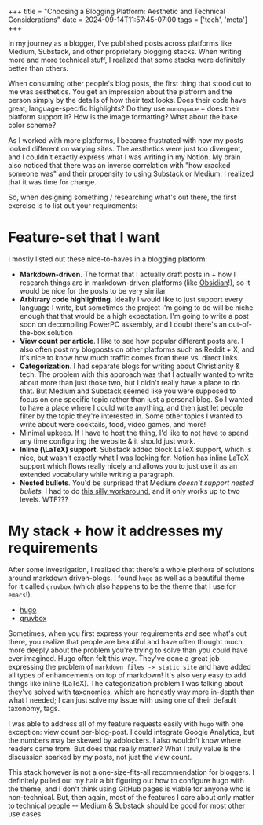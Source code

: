 +++
title = "Choosing a Blogging Platform: Aesthetic and Technical Considerations"
date = 2024-09-14T11:57:45-07:00
tags = ['tech', 'meta']
+++

In my journey as a blogger, I’ve published posts across platforms like Medium, Substack, and other proprietary blogging stacks. When writing more and more technical stuff, I realized that some stacks were definitely better than others.

When consuming other people's blog posts, the first thing that stood out to me was aesthetics. You get an impression about the platform and the person simply by the details of how their text looks. Does their code have great, language-specific highlights? Do they use `monospace` + does their platform support it? How is the image formatting? What about the base color scheme?

As I worked with more platforms, I became frustrated with how my posts looked different on varying sites. The aesthetics were just too divergent, and I couldn't exactly express what I was writing in my Notion. My brain also noticed that there was an inverse correlation with "how cracked someone was" and their propensity to using Substack or Medium. I realized that it was time for change.

So, when designing something / researching what's out there, the first exercise is to list out your requirements:

# Feature-set that I want

I mostly listed out these nice-to-haves in a blogging platform:
* **Markdown-driven**. The format that I actually draft posts in + how I research things are in markdown-driven platforms (like [Obsidian](https://obsidian.md/)!), so it would be nice for the posts to be very similar
* **Arbitrary code highlighting**. Ideally I would like to just support every language I write, but sometimes the project I'm going to do will be niche enough that that would be a high expectation. I'm going to write a post soon on decompiling PowerPC assembly, and I doubt there's an out-of-the-box solution
* **View count per article**. I like to see how popular different posts are. I also often post my blogposts on other platforms such as Reddit + X, and it's nice to know how much traffic comes from there vs. direct links.
* **Categorization**. I had separate blogs for writing about Christianity & tech. The problem with this approach was that I actually wanted to write about more than just those two, but I didn't really have a place to do that. But Medium and Substack seemed like you were supposed to focus on one specific topic rather than just a personal blog. So I wanted to have a place where I could write anything, and then just let people filter by the topic they're interested in. Some other topics I wanted to write about were cocktails, food, video games, and more!
* Minimal upkeep. If I have to host the thing, I'd like to not have to spend any time configuring the website & it should just work.
* **Inline \(\LaTeX\) support**. Substack added block LaTeX support, which is nice, but wasn't exactly what I was looking for. Notion has inline LaTeX support which flows really nicely and allows you to just use it as an extended vocabulary while writing a paragraph.
* **Nested bullets**. You'd be surprised that Medium _doesn't support nested bullets._ I had to do [this silly workaround](https://chris-hart.medium.com/how-to-make-nested-lists-or-indented-bullet-points-on-medium-f7065e83d4d3), and it only works up to two levels. WTF???

# My stack + how it addresses my requirements

After some investigation, I realized that there's a whole plethora of solutions around markdown driven-blogs. I found `hugo` as well as a beautiful theme for it called `gruvbox` (which also happens to be the theme that I use for `emacs`!).

* [hugo](https://gohugo.io/)
* [gruvbox](https://themes.gohugo.io/themes/hugo-theme-gruvbox/)

Sometimes, when you first express your requirements and see what's out there, you realize that people are beautiful and have often thought much more deeply about the problem you're trying to solve than you could have ever imagined. Hugo often felt this way. They've done a great job expressing the problem of `markdown files -> static site` and have added all types of enhancements on top of markdown! It's also very easy to add things like inline \(LaTeX\). The categorization problem I was talking about they've solved with [taxonomies](https://gohugo.io/content-management/taxonomies/), which are honestly way more in-depth than what I needed; I can just solve my issue with using one of their default taxonomy, tags.

I was able to address all of my feature requests easily with `hugo` with one exception: view count per-blog-post. I could integrate Google Analytics, but the numbers may be skewed by adblockers. I also wouldn’t know where readers came from. But does that really matter? What I truly value is the discussion sparked by my posts, not just the view count.

This stack however is not a one-size-fits-all recommendation for bloggers. I definitely pulled out my hair a bit figuring out how to configure hugo with the theme, and I don't think using GitHub pages is viable for anyone who is non-technical. But, then again, most of the features I care about only matter to technical people -- Medium & Substack should be good for most other use cases.
